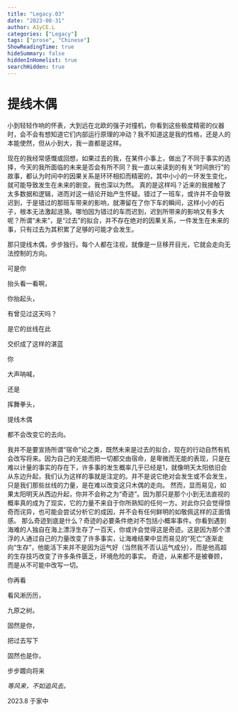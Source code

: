 ```yaml
---
title: "Legacy.03"
date: "2023-08-31"
author: A1yCE.L
categories: ["Legacy"]
tags: ["prose", "Chinese"]
ShowReadingTime: true
hideSummary: false
hiddenInHomelist: true
searchHidden: true
---
```


# 提线木偶

小到轻轻作响的怀表，大到远在北欧的强子对撞机，你看到这些极度精密的仪器时，会不会有想知道它们内部运行原理的冲动？我不知道这是我的性格，还是人的本能使然，但从小到大，我一直都是这样。

现在的我经常感慨或回想，如果过去的我，在某件小事上，做出了不同于事实的选择，今天的我所面临的未来是否会有所不同？我一直以来读到的有关“时间旅行”的故事，都认为时间中的因果关系是环环相扣而精密的，其中小小的一环发生变化，就可能导致发生在未来的剧变。我也深以为然。
真的是这样吗？近来的我接触了太多数据和逻辑，进而对这一结论开始产生怀疑。错过了一班车，或许并不会导致迟到，于是错过的那班车带来的影响，就滞留在了你下车的瞬间，这样小小的石子，根本无法激起涟漪。哪怕因为错过的车而迟到，迟到所带来的影响又有多大呢？所谓“未来”，是“过去”的拟合，并不存在绝对的因果关系，一件发生在未来的事，只有过去为其积累了足够的可能才会发生。

那只提线木偶，步步独行。每个人都在注视，就像是一旦移开目光，它就会走向无法控制的方向。

可是你

抬头看一看啊，

你抬起头，

有曾见过这天吗？

是它的丝线在此

交织成了这样的湛蓝

你

大声呐喊，

还是

挥舞拳头，

提线木偶

都不会改变它的去向。

我并不是要宣扬所谓“宿命”论之类，既然未来是过去的拟合，现在的行动自然有机会改写将来。因为自己的无能而把一切都交由宿命，是卑微而无能的表现，只是在难以计量的事实的存在下，许多事的发生概率几乎已经是1，就像明天太阳依旧会从东边升起，我们认为这样的事就是注定的。并不是说它绝对会发生或不会发生，只是我们那些丝线的力量，是在难以改变这只木偶的走向。
然而，显而易见，如果太阳明天从西边升起，你并不会称之为“奇迹”。因为那只是那个小到无法直视的概率真的成为了现实，它的力量不来自于你所熟知的任何一方。对此你只会觉得惊奇而诧异，也可能会尝试分析它的成因，并不会有任何鲜明的如敬佩这样的正面情感。
那么奇迹到底是什么？奇迹的必要条件绝对不包括小概率事件。你看到遇到海难的人独自在海上漂浮生存了一百天，你或许会觉得这是奇迹。这是因为那个漂浮的人通过自己的力量改变了许多事实，让海难结果中显而易见的“死亡”逐渐走向“生存”，他能活下来并不是因为运气好（当然我不否认运气成分），而是他高超的生存技巧改变了许多条件匮乏，环境危险的事实。
奇迹，从来都不是被眷顾，而是从不可能中改写一切。

你再看

看风淅历历，

九原之树。


固然是你，

把过去写下

固然也是你，

步步踱向将来

*等风来，不如追风去。*

2023.8 于家中